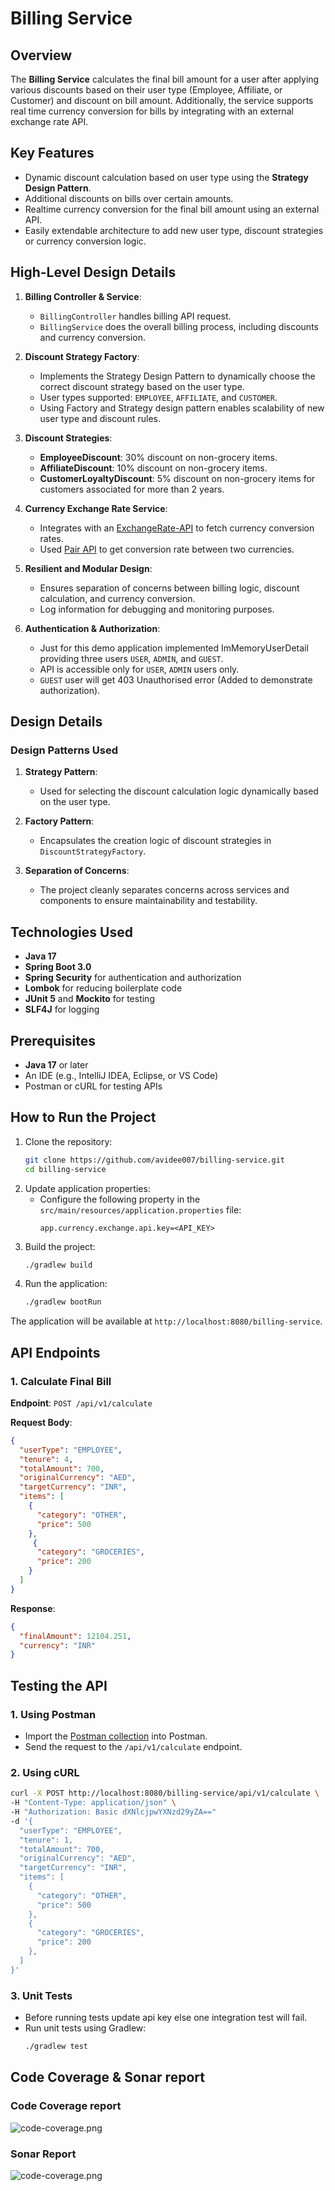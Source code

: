 # Billing Service

## Overview
The **Billing Service** calculates the final bill amount for a user after applying various discounts based on their user type (Employee, Affiliate, or Customer) and discount on bill amount. Additionally, the service supports real time currency conversion for bills by integrating with an external exchange rate API.

## Key Features
- Dynamic discount calculation based on user type using the **Strategy Design Pattern**.
- Additional discounts on bills over certain amounts.
- Realtime currency conversion for the final bill amount using an external API.
- Easily extendable architecture to add new user type, discount strategies or currency conversion logic.

## High-Level Design Details
1. **Billing Controller & Service**:
   -  `BillingController` handles billing API request.
   -  `BillingService` does the overall billing process, including discounts and currency conversion.
   
2. **Discount Strategy Factory**:
    - Implements the Strategy Design Pattern to dynamically choose the correct discount strategy based on the user type.
    - User types supported: `EMPLOYEE`, `AFFILIATE`, and `CUSTOMER`.
    - Using Factory and Strategy design pattern enables scalability of new user type and discount rules.

3. **Discount Strategies**:
    - **EmployeeDiscount**: 30% discount on non-grocery items.
    - **AffiliateDiscount**: 10% discount on non-grocery items.
    - **CustomerLoyaltyDiscount**: 5% discount on non-grocery items for customers associated for more than 2 years.

4. **Currency Exchange Rate Service**:
    - Integrates with an [ExchangeRate-API](https://www.exchangerate-api.com/) to fetch currency conversion rates.
    - Used [Pair API](https://www.exchangerate-api.com/docs/pair-conversion-requests) to get conversion rate between two currencies.

5. **Resilient and Modular Design**:
    - Ensures separation of concerns between billing logic, discount calculation, and currency conversion.
    - Log information for debugging and monitoring purposes.

6. **Authentication & Authorization**:
   - Just for this demo application implemented ImMemoryUserDetail providing three users `USER`, `ADMIN`, and `GUEST`.
   - API is accessible only for `USER`, `ADMIN` users only. 
   - `GUEST` user will get 403 Unauthorised error (Added to demonstrate authorization).

## Design Details

### Design Patterns Used

1. **Strategy Pattern**:
   - Used for selecting the discount calculation logic dynamically based on the user type.

2. **Factory Pattern**:
   - Encapsulates the creation logic of discount strategies in `DiscountStrategyFactory`.

3. **Separation of Concerns**:
   - The project cleanly separates concerns across services and components to ensure maintainability and testability.

## Technologies Used
- **Java 17**
- **Spring Boot 3.0**
- **Spring Security** for authentication and authorization
- **Lombok** for reducing boilerplate code
- **JUnit 5** and **Mockito** for testing
- **SLF4J** for logging

## Prerequisites
- **Java 17** or later
- An IDE (e.g., IntelliJ IDEA, Eclipse, or VS Code)
- Postman or cURL for testing APIs

## How to Run the Project
1. Clone the repository:
   ```bash
   git clone https://github.com/avidee007/billing-service.git
   cd billing-service
   ```
2. Update application properties:
    - Configure the following property in the `src/main/resources/application.properties` file:
      ```properties
      app.currency.exchange.api.key=<API_KEY>
      ```
3. Build the project:
   ```bash
   ./gradlew build
   ```
4. Run the application:
   ```bash
   ./gradlew bootRun
   ```
   
The application will be available at `http://localhost:8080/billing-service`.

## API Endpoints

### 1. Calculate Final Bill
**Endpoint**: `POST /api/v1/calculate`

**Request Body**:
```json
{
  "userType": "EMPLOYEE",
  "tenure": 4,
  "totalAmount": 700,
  "originalCurrency": "AED",
  "targetCurrency": "INR",
  "items": [
    {
      "category": "OTHER",
      "price": 500
    },
     {
      "category": "GROCERIES",
      "price": 200
    }
  ]
}
```

**Response**:
```json
{
  "finalAmount": 12104.251,
  "currency": "INR"
}
```

## Testing the API

### 1. Using Postman
- Import the [Postman collection](postman/BillingServiceAPI.postman_collection.json) into Postman.
- Send the request to the `/api/v1/calculate` endpoint.

### 2. Using cURL
```bash
curl -X POST http://localhost:8080/billing-service/api/v1/calculate \
-H "Content-Type: application/json" \
-H "Authorization: Basic dXNlcjpwYXNzd29yZA=="
-d '{
  "userType": "EMPLOYEE",
  "tenure": 1,
  "totalAmount": 700,
  "originalCurrency": "AED",
  "targetCurrency": "INR",
  "items": [
    {
      "category": "OTHER",
      "price": 500
    },
    {
      "category": "GROCERIES",
      "price": 200
    },
  ]
}'
```

### 3. Unit Tests
- Before running tests update api key else one integration test will fail.
- Run unit tests using Gradlew:
  ```bash
  ./gradlew test
  ```
  
## Code Coverage & Sonar report

### Code Coverage report
![code-coverage.png](images/code.png)

### Sonar Report
![code-coverage.png](images/sonar.png)
  

